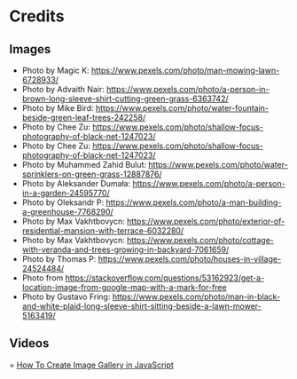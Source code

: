# Credits

## Images

- Photo by Magic K: https://www.pexels.com/photo/man-mowing-lawn-6728933/
- Photo by Advaith Nair: https://www.pexels.com/photo/a-person-in-brown-long-sleeve-shirt-cutting-green-grass-6363742/
- Photo by Mike Bird: https://www.pexels.com/photo/water-fountain-beside-green-leaf-trees-242258/
- Photo by Chee Zu: https://www.pexels.com/photo/shallow-focus-photography-of-black-net-1247023/
- Photo by Chee Zu: https://www.pexels.com/photo/shallow-focus-photography-of-black-net-1247023/
- Photo by Muhammed Zahid Bulut: https://www.pexels.com/photo/water-sprinklers-on-green-grass-12887876/
- Photo by Aleksander Dumała: https://www.pexels.com/photo/a-person-in-a-garden-24595770/
- Photo by Oleksandr P: https://www.pexels.com/photo/a-man-building-a-greenhouse-7768290/
- Photo by Max Vakhtbovycn: https://www.pexels.com/photo/exterior-of-residential-mansion-with-terrace-6032280/
- Photo by Max Vakhtbovycn: https://www.pexels.com/photo/cottage-with-veranda-and-trees-growing-in-backyard-7061659/
- Photo by Thomas P: https://www.pexels.com/photo/houses-in-village-24524484/
- Photo from https://stackoverflow.com/questions/53162923/get-a-location-image-from-google-map-with-a-mark-for-free
- Photo by Gustavo Fring: https://www.pexels.com/photo/man-in-black-and-white-plaid-long-sleeve-shirt-sitting-beside-a-lawn-mower-5163419/

## Videos
= [How To Create Image Gallery in JavaScript](https://youtu.be/gzXyRa7jwk4)